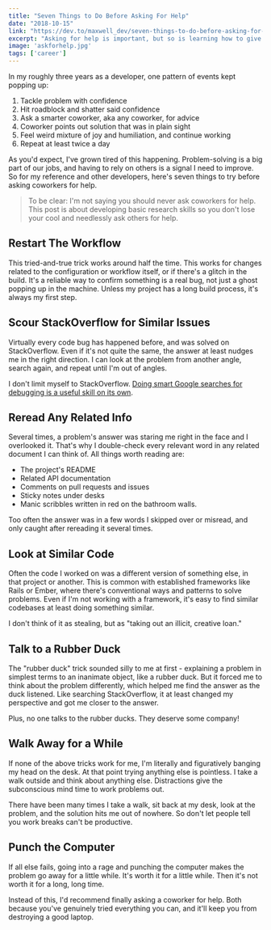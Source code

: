```yaml
---
title: "Seven Things to Do Before Asking For Help"
date: "2018-10-15"
link: "https://dev.to/maxwell_dev/seven-things-to-do-before-asking-for-help-2fo0"
excerpt: "Asking for help is important, but so is learning how to give problems your best shot beforehand."
image: 'askforhelp.jpg'
tags: ['career']
---
```

In my roughly three years as a developer, one pattern of events kept popping up:

1. Tackle problem with confidence
2. Hit roadblock and shatter said confidence
3. Ask a smarter coworker, aka any coworker, for advice
4. Coworker points out solution that was in plain sight
5. Feel weird mixture of joy and humiliation, and continue working
6. Repeat at least twice a day

As you'd expect, I've grown tired of this happening. Problem-solving is a big part of our jobs, and having to rely on others is a signal I need to improve. So for my reference and other developers, here's seven things to try before asking coworkers for help.

> To be clear: I'm not saying you should never ask coworkers for help. This post is about developing basic research skills so you don't lose your cool and needlessly ask others for help.

## Restart The Workflow

This tried-and-true trick works around half the time. This works for changes related to the configuration or workflow itself, or if there's a glitch in the build. It's a reliable way to confirm something is a real bug, not just a ghost popping up in the machine. Unless my project has a long build process, it's always my first step.

## Scour StackOverflow for Similar Issues

Virtually every code bug has happened before, and was solved on StackOverflow. Even if it's not quite the same, the answer at least nudges me in the right direction. I can look at the problem from another angle, search again, and repeat until I'm out of angles.

I don't limit myself to StackOverflow. [Doing smart Google searches for debugging is a useful skill on its own](http://www.mustbegeek.com/smart-google-search-tricks/).

## Reread Any Related Info

Several times, a problem's answer was staring me right in the face and I overlooked it. That's why I double-check every relevant word in any related document I can think of. All things worth reading are:

* The project's README
* Related API documentation
* Comments on pull requests and issues
* Sticky notes under desks
* Manic scribbles written in red on the bathroom walls.


Too often the answer was in a few words I skipped over or misread, and only caught after rereading it several times.

## Look at Similar Code

Often the code I worked on was a different version of something else, in that project or another. This is common with established frameworks like Rails or Ember, where there's conventional ways and patterns to solve problems. Even if I'm not working with a framework, it's easy to find similar codebases at least doing something similar.

I don't think of it as stealing, but as "taking out an illicit, creative loan."

## Talk to a Rubber Duck

The "rubber duck" trick sounded silly to me at first - explaining a problem in simplest terms to an inanimate object, like a rubber duck. But it forced me to think about the problem differently, which helped me find the answer as the duck listened. Like searching StackOverflow, it at least changed my perspective and got me closer to the answer.

Plus, no one talks to the rubber ducks. They deserve some company!

## Walk Away for a While

If none of the above tricks work for me, I'm literally and figuratively banging my head on the desk. At that point trying anything else is pointless. I take a walk outside and think about anything else. Distractions give the subconscious mind time to work problems out.

There have been many times I take a walk, sit back at my desk, look at the problem, and the solution hits me out of nowhere. So don't let people tell you work breaks can't be productive.

## Punch the Computer

If all else fails, going into a rage and punching the computer makes the problem go away for a little while. It's worth it for a little while. Then it's not worth it for a long, long time.

Instead of this, I'd recommend finally asking a coworker for help. Both because you've genuinely tried everything you can, and it'll keep you from destroying a good laptop.
